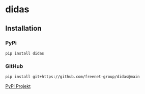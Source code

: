# didas

## Installation

### PyPi

`pip install didas`

### GitHub

`pip install git+https://github.com/freenet-group/didas@main`


[PyPi Projekt](https://pypi.org/project/didas/)
